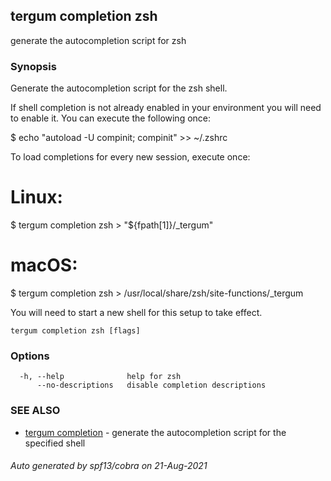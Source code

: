 ## tergum completion zsh

generate the autocompletion script for zsh

### Synopsis


Generate the autocompletion script for the zsh shell.

If shell completion is not already enabled in your environment you will need
to enable it.  You can execute the following once:

$ echo "autoload -U compinit; compinit" >> ~/.zshrc

To load completions for every new session, execute once:
# Linux:
$ tergum completion zsh > "${fpath[1]}/_tergum"
# macOS:
$ tergum completion zsh > /usr/local/share/zsh/site-functions/_tergum

You will need to start a new shell for this setup to take effect.


```
tergum completion zsh [flags]
```

### Options

```
  -h, --help              help for zsh
      --no-descriptions   disable completion descriptions
```

### SEE ALSO

* [tergum completion](tergum_completion.md)	 - generate the autocompletion script for the specified shell

###### Auto generated by spf13/cobra on 21-Aug-2021
